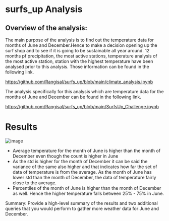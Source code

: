 # surfs_up Analysis
## Overview of the analysis: 
The main purpose of the analysis is to find out the temperature data for months of June and December.Hence to make a decision opening up the surf shop and to see if it is going to be sustainable all year around. 12 months pf precipitation, the most active stations, temperature analysis of the most active station, station with the highest temperature have been analysed prior to this analysis. Those information can be found in the following link.

https://github.com/Rangisal/surfs_up/blob/main/climate_analysis.ipynb

The analysis specifically for this analysis which are temperature data for the months of June and December can be found in the following link.

https://github.com/Rangisal/surfs_up/blob/main/SurfsUp_Challenge.ipynb


# Results


![image](https://user-images.githubusercontent.com/93173498/147528186-9169b699-dfa8-4a3a-b9b0-552a1ba681d3.png)

- Average temperature for the month of June is higher than the month of December even though the count is higher in June 
- As the std is higher for the month of December it can be said the variance of the same also higher and that indicates how far the set of data of temperature is from the         average. As the month of June has lower std than the month of December, the data of temperature fairly close to the average.
- Percentiles of the month of June is higher than the month of December as well. Hence the higher temperature falls between 25% - 75% in June. 

Summary: Provide a high-level summary of the results and two additional queries that you would perform to gather more weather data for June and December.

